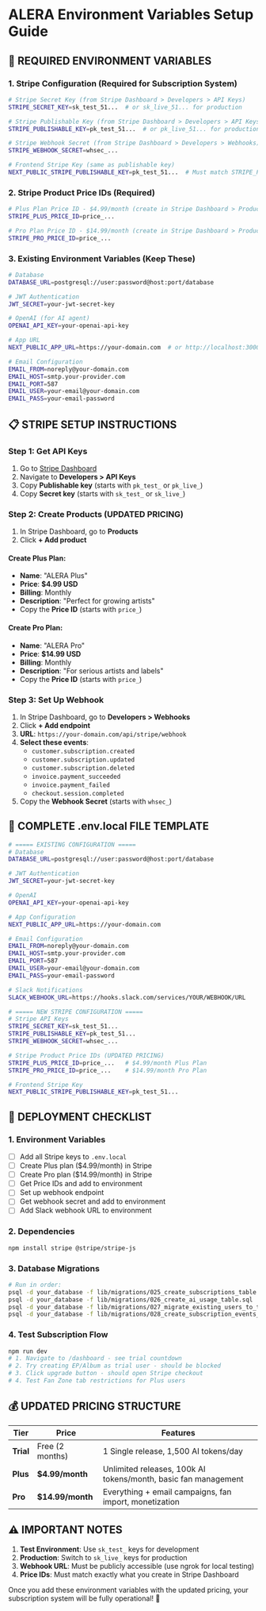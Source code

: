# ALERA Environment Variables Setup Guide

## 🔧 **REQUIRED ENVIRONMENT VARIABLES**

### **1. Stripe Configuration (Required for Subscription System)**
```bash
# Stripe Secret Key (from Stripe Dashboard > Developers > API Keys)
STRIPE_SECRET_KEY=sk_test_51...  # or sk_live_51... for production

# Stripe Publishable Key (from Stripe Dashboard > Developers > API Keys)
STRIPE_PUBLISHABLE_KEY=pk_test_51...  # or pk_live_51... for production

# Stripe Webhook Secret (from Stripe Dashboard > Developers > Webhooks)
STRIPE_WEBHOOK_SECRET=whsec_...

# Frontend Stripe Key (same as publishable key)
NEXT_PUBLIC_STRIPE_PUBLISHABLE_KEY=pk_test_51...  # Must match STRIPE_PUBLISHABLE_KEY
```

### **2. Stripe Product Price IDs (Required)**
```bash
# Plus Plan Price ID - $4.99/month (create in Stripe Dashboard > Products)
STRIPE_PLUS_PRICE_ID=price_...

# Pro Plan Price ID - $14.99/month (create in Stripe Dashboard > Products)  
STRIPE_PRO_PRICE_ID=price_...
```

### **3. Existing Environment Variables (Keep These)**
```bash
# Database
DATABASE_URL=postgresql://user:password@host:port/database

# JWT Authentication
JWT_SECRET=your-jwt-secret-key

# OpenAI (for AI agent)
OPENAI_API_KEY=your-openai-api-key

# App URL
NEXT_PUBLIC_APP_URL=https://your-domain.com  # or http://localhost:3000 for dev

# Email Configuration
EMAIL_FROM=noreply@your-domain.com
EMAIL_HOST=smtp.your-provider.com
EMAIL_PORT=587
EMAIL_USER=your-email@your-domain.com
EMAIL_PASS=your-email-password
```

## 📋 **STRIPE SETUP INSTRUCTIONS**

### **Step 1: Get API Keys**
1. Go to [Stripe Dashboard](https://dashboard.stripe.com)
2. Navigate to **Developers > API Keys**
3. Copy **Publishable key** (starts with `pk_test_` or `pk_live_`)
4. Copy **Secret key** (starts with `sk_test_` or `sk_live_`)

### **Step 2: Create Products (UPDATED PRICING)**
1. In Stripe Dashboard, go to **Products**
2. Click **+ Add product**

#### **Create Plus Plan:**
- **Name**: "ALERA Plus"
- **Price**: **$4.99 USD**
- **Billing**: Monthly
- **Description**: "Perfect for growing artists"
- Copy the **Price ID** (starts with `price_`)

#### **Create Pro Plan:**
- **Name**: "ALERA Pro"
- **Price**: **$14.99 USD**
- **Billing**: Monthly  
- **Description**: "For serious artists and labels"
- Copy the **Price ID** (starts with `price_`)

### **Step 3: Set Up Webhook**
1. In Stripe Dashboard, go to **Developers > Webhooks**
2. Click **+ Add endpoint**
3. **URL**: `https://your-domain.com/api/stripe/webhook`
4. **Select these events**:
   - `customer.subscription.created`
   - `customer.subscription.updated`
   - `customer.subscription.deleted`
   - `invoice.payment_succeeded`
   - `invoice.payment_failed`
   - `checkout.session.completed`
5. Copy the **Webhook Secret** (starts with `whsec_`)

## 📝 **COMPLETE .env.local FILE TEMPLATE**

```bash
# ===== EXISTING CONFIGURATION =====
# Database
DATABASE_URL=postgresql://user:password@host:port/database

# JWT Authentication  
JWT_SECRET=your-jwt-secret-key

# OpenAI
OPENAI_API_KEY=your-openai-api-key

# App Configuration
NEXT_PUBLIC_APP_URL=https://your-domain.com

# Email Configuration
EMAIL_FROM=noreply@your-domain.com
EMAIL_HOST=smtp.your-provider.com
EMAIL_PORT=587
EMAIL_USER=your-email@your-domain.com
EMAIL_PASS=your-email-password

# Slack Notifications
SLACK_WEBHOOK_URL=https://hooks.slack.com/services/YOUR/WEBHOOK/URL

# ===== NEW STRIPE CONFIGURATION =====
# Stripe API Keys
STRIPE_SECRET_KEY=sk_test_51...
STRIPE_PUBLISHABLE_KEY=pk_test_51...
STRIPE_WEBHOOK_SECRET=whsec_...

# Stripe Product Price IDs (UPDATED PRICING)
STRIPE_PLUS_PRICE_ID=price_...   # $4.99/month Plus Plan
STRIPE_PRO_PRICE_ID=price_...    # $14.99/month Pro Plan

# Frontend Stripe Key
NEXT_PUBLIC_STRIPE_PUBLISHABLE_KEY=pk_test_51...
```

## 🚀 **DEPLOYMENT CHECKLIST**

### **1. Environment Variables**
- [ ] Add all Stripe keys to `.env.local`
- [ ] Create Plus plan ($4.99/month) in Stripe
- [ ] Create Pro plan ($14.99/month) in Stripe
- [ ] Get Price IDs and add to environment
- [ ] Set up webhook endpoint
- [ ] Get webhook secret and add to environment
- [ ] Add Slack webhook URL to environment

### **2. Dependencies**
```bash
npm install stripe @stripe/stripe-js
```

### **3. Database Migrations**
```bash
# Run in order:
psql -d your_database -f lib/migrations/025_create_subscriptions_table.sql
psql -d your_database -f lib/migrations/026_create_ai_usage_table.sql  
psql -d your_database -f lib/migrations/027_migrate_existing_users_to_trial.sql
psql -d your_database -f lib/migrations/028_create_subscription_events_table.sql
```

### **4. Test Subscription Flow**
```bash
npm run dev
# 1. Navigate to /dashboard - see trial countdown
# 2. Try creating EP/Album as trial user - should be blocked
# 3. Click upgrade button - should open Stripe checkout
# 4. Test Fan Zone tab restrictions for Plus users
```

## 💰 **UPDATED PRICING STRUCTURE**

| Tier | Price | Features |
|------|-------|----------|
| **Trial** | Free (2 months) | 1 Single release, 1,500 AI tokens/day |
| **Plus** | **$4.99/month** | Unlimited releases, 100k AI tokens/month, basic fan management |
| **Pro** | **$14.99/month** | Everything + email campaigns, fan import, monetization |

## ⚠️ **IMPORTANT NOTES**

1. **Test Environment**: Use `sk_test_` keys for development
2. **Production**: Switch to `sk_live_` keys for production
3. **Webhook URL**: Must be publicly accessible (use ngrok for local testing)
4. **Price IDs**: Must match exactly what you create in Stripe Dashboard

Once you add these environment variables with the updated pricing, your subscription system will be fully operational! 🎉
